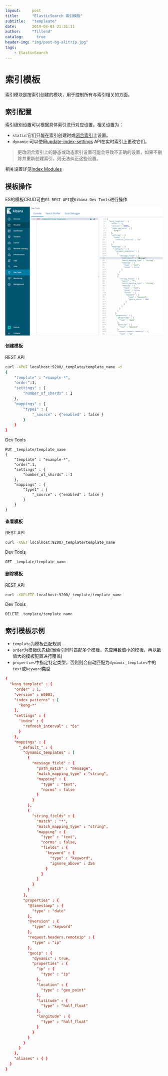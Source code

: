 ```yaml
---
layout:     post
title:      "ElasticSearch 索引模板"
subtitle:   "templeate"
date:       2019-04-03 21:31:11
author:     "Tillend"
catalog:      true
header-img: "img/post-bg-alitrip.jpg"
tags:
    - ElasticSearch
---
```


# 索引模板

索引模块是按索引创建的模块，用于控制所有与索引相关的方面。

## 索引配置

索引级别设置可以根据具体索引进行对应设置。相关设置为：
- `static`:它们只能在索引创建时或[闭合索引](https://www.elastic.co/guide/en/elasticsearch/reference/current/indices-open-close.html)上设置。
- `dynamic`:可以使用[update-index-settings](https://www.elastic.co/guide/en/elasticsearch/reference/current/indices-update-settings.html) API在实时索引上更改它们。

> 更改闭合索引上的静态或动态索引设置可能会导致不正确的设置，如果不删除并重新创建索引，则无法纠正这些设置。

相关设置详见[Index Modules](https://www.elastic.co/guide/en/elasticsearch/reference/current/index-modules.html#index-modules)

## 模板操作

ES的模板CRUD可由`ES REST API`或`Kibana Dev Tools`进行操作

![](/img/in-post/post-2019-04/kibana_devtools.png)

#### 创建模板

REST API
```bash
curl -XPUT localhost:9200/_template/template_name -d
{  
    "template" : "example-*",
    "order":1,
    "settings" : {  
        "number_of_shards" : 1  
    },  
    "mappings" : {  
        "type1" : {  
            "_source" : {"enabled" : false }  
        }  
    }  
}
```

Dev Tools
```es
PUT _template/template_name
{  
    "template" : "example-*",
    "order":1,
    "settings" : {  
        "number_of_shards" : 1  
    },  
    "mappings" : {  
        "type1" : {  
            "_source" : {"enabled" : false }  
        }  
    }  
}
```

#### 查看模板

REST API
```bash
curl -XGET localhost:9200/_template/template_name
```

Dev Tools
```es
GET _template/template_name
```

#### 删除模板

REST API
```bash
curl -XDELETE localhost:9200/_template/template_name
```

Dev Tools
```es
DELETE _template/template_name
```

## 索引模板示例

- `template`为模板匹配规则
- `order`为模板优先级(当索引同时匹配多个模板，先应用数值小的模板，再以数值大的模板配置进行覆盖)
- `properties`中指定特定类型，否则则会自动匹配为`dynamic_templates`中的`text`或`keyword`类型

```conf
{
  "kong_template" : {
    "order" : 1,
    "version" : 60001,
    "index_patterns" : [
      "kong-*"
    ],
    "settings" : {
      "index" : {
        "refresh_interval" : "5s"
      }
    },
    "mappings" : {
      "_default_" : {
        "dynamic_templates" : [
          {
            "message_field" : {
              "path_match" : "message",
              "match_mapping_type" : "string",
              "mapping" : {
                "type" : "text",
                "norms" : false
              }
            }
          },
          {
            "string_fields" : {
              "match" : "*",
              "match_mapping_type" : "string",
              "mapping" : {
                "type" : "text",
                "norms" : false,
                "fields" : {
                  "keyword" : {
                    "type" : "keyword",
                    "ignore_above" : 256
                  }
                }
              }
            }
          }
        ],
        "properties" : {
          "@timestamp" : {
            "type" : "date"
          },
          "@version" : {
            "type" : "keyword"
          },
          "request.headers.remoteip" : {
            "type" : "ip"
          },
          "geoip" : {
            "dynamic" : true,
            "properties" : {
              "ip" : {
                "type" : "ip"
              },
              "location" : {
                "type" : "geo_point"
              },
              "latitude" : {
                "type" : "half_float"
              },
              "longitude" : {
                "type" : "half_float"
              }
            }
          }
        }
      }
    },
    "aliases" : { }
  }
}
```
